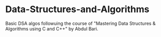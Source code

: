 # Data-Structures-and-Algorithms
Basic DSA algos followuing the course of "Mastering Data Structures & Algorithms using C and C++" by Abdul Bari.
